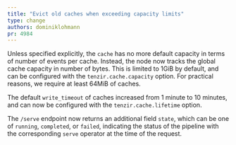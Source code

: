 ```yaml
---
title: "Evict old caches when exceeding capacity limits"
type: change
authors: dominiklohmann
pr: 4984
---
```


Unless specified explicitly, the `cache` has no more default capacity in terms
of number of events per cache. Instead, the node now tracks the global cache
capacity in number of bytes. This is limited to 1GiB by default, and can be
configured with the `tenzir.cache.capacity` option. For practical reasons, we
require at least 64MiB of caches.

The default `write_timeout` of caches increased from 1 minute to 10 minutes, and
can now be configured with the `tenzir.cache.lifetime` option.

The `/serve` endpoint now returns an additional field `state`, which can be one
of `running`, `completed`, or `failed`, indicating the status of the pipeline
with the corresponding `serve` operator at the time of the request.
